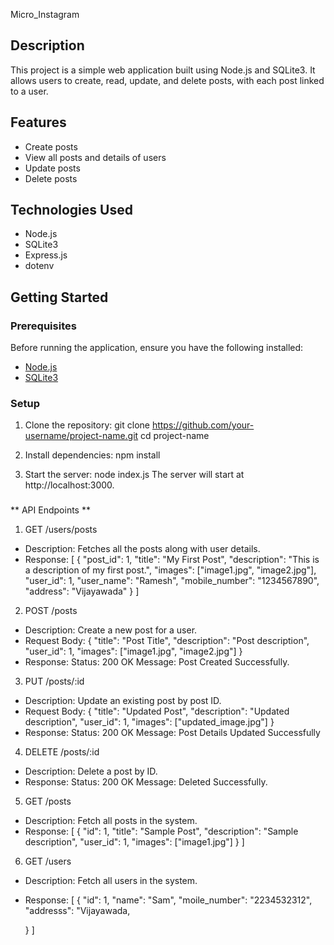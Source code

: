 Micro_Instagram

## Description

This project is a simple web application built using Node.js and SQLite3. It allows users to create, read, update, and delete posts, with each post linked to a user.

## Features

- Create posts
- View all posts and details of users
- Update posts
- Delete posts

## Technologies Used

- Node.js
- SQLite3
- Express.js
- dotenv

## Getting Started

### Prerequisites

Before running the application, ensure you have the following installed:

- [Node.js](https://nodejs.org/)
- [SQLite3](https://www.sqlite.org/)

### Setup

1. Clone the repository:
   git clone https://github.com/your-username/project-name.git
   cd project-name

2. Install dependencies:
   npm install
   
4. Start the server:
   node index.js
   The server will start at http://localhost:3000.



###
** API Endpoints **

1. GET /users/posts
* Description: Fetches all the posts along with user details.
* Response:
 [
  {
    "post_id": 1,
    "title": "My First Post",
    "description": "This is a description of my first post.",
    "images": ["image1.jpg", "image2.jpg"],
    "user_id": 1,
    "user_name": "Ramesh",
    "mobile_number": "1234567890",
    "address": "Vijayawada"
  }
]

  
2. POST  /posts
* Description: Create a new post for a user.
* Request Body:
{
  "title": "Post Title",
  "description": "Post description",
  "user_id": 1,
  "images": ["image1.jpg", "image2.jpg"]
}
* Response:
Status: 200 OK
Message: Post Created Successfully.


3. PUT  /posts/:id
* Description: Update an existing post by post ID.
* Request Body:
{
  "title": "Updated Post",
  "description": "Updated description",
  "user_id": 1,
  "images": ["updated_image.jpg"]
}
* Response:
Status: 200 OK
Message: Post Details Updated Successfully


4. DELETE /posts/:id
* Description: Delete a post by ID.
* Response:
Status: 200 OK
Message: Deleted Successfully.


5. GET /posts
* Description: Fetch all posts in the system.
* Response:
[
  {
    "id": 1,
    "title": "Sample Post",
    "description": "Sample description",
    "user_id": 1,
    "images": ["image1.jpg"]
  }
]


6. GET /users
* Description: Fetch all users in the system.
* Response:
[
  {
    "id": 1,
    "name": "Sam",
    "moile_number": "2234532312",
    "addresss": "Vijayawada,
  
  }
]



   

